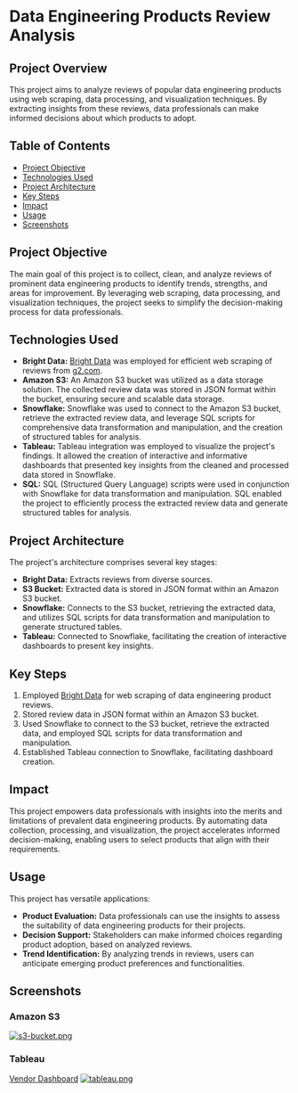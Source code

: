 # Data Engineering Products Review Analysis

## Project Overview

This project aims to analyze reviews of popular data engineering products using web scraping, data processing, and visualization techniques. By extracting insights from these reviews, data professionals can make informed decisions about which products to adopt.

## Table of Contents
- [Project Objective](#project-objective)
- [Technologies Used](#technologies-used)
- [Project Architecture](#project-architecture)
- [Key Steps](#key-steps)
- [Impact](#impact)
- [Usage](#usage)
- [Screenshots](#screenshots)

## Project Objective

The main goal of this project is to collect, clean, and analyze reviews of prominent data engineering products to identify trends, strengths, and areas for improvement. By leveraging web scraping, data processing, and visualization techniques, the project seeks to simplify the decision-making process for data professionals.

## Technologies Used

- **Bright Data:** [Bright Data](https://brightdata.com/?kw=bright%20data&cpn=388478960&utm_matchtype=e&cq_src=google_ads&cq_cmp=388478960&cq_term=bright%20data&cq_plac=&cq_net=o&cq_plt=gp&utm_matchtype=e&utm_term=bright%20data&utm_campaign=brand_brightdata-all_geos-search_rlsa_mql-kw_en-desktop&utm_source=bing&utm_medium=ppc&utm_content=bright-data-proxy&msclkid=b6fa2fe95deb1211269d4b0a8245b9b8) was employed for efficient web scraping of reviews from [g2.com](https://www.g2.com/).
- **Amazon S3:** An Amazon S3 bucket was utilized as a data storage solution. The collected review data was stored in JSON format within the bucket, ensuring secure and scalable data storage.
- **Snowflake:** Snowflake was used to connect to the Amazon S3 bucket, retrieve the extracted review data, and leverage SQL scripts for comprehensive data transformation and manipulation, and the creation of structured tables for analysis.
- **Tableau:** Tableau integration was employed to visualize the project's findings. It allowed the creation of interactive and informative dashboards that presented key insights from the cleaned and processed data stored in Snowflake.
- **SQL:** SQL (Structured Query Language) scripts were used in conjunction with Snowflake for data transformation and manipulation. SQL enabled the project to efficiently process the extracted review data and generate structured tables for analysis.

## Project Architecture

The project's architecture comprises several key stages:

- **Bright Data:** Extracts reviews from diverse sources.
- **S3 Bucket:** Extracted data is stored in JSON format within an Amazon S3 bucket.
- **Snowflake:** Connects to the S3 bucket, retrieving the extracted data, and utilizes SQL scripts for data transformation and manipulation to generate structured tables.
- **Tableau:** Connected to Snowflake, facilitating the creation of interactive dashboards to present key insights.

## Key Steps

1. Employed [Bright Data](https://brightdata.com/?kw=bright%20data&cpn=388478960&utm_matchtype=e&cq_src=google_ads&cq_cmp=388478960&cq_term=bright%20data&cq_plac=&cq_net=o&cq_plt=gp&utm_matchtype=e&utm_term=bright%20data&utm_campaign=brand_brightdata-all_geos-search_rlsa_mql-kw_en-desktop&utm_source=bing&utm_medium=ppc&utm_content=bright-data-proxy&msclkid=b6fa2fe95deb1211269d4b0a8245b9b8) for web scraping of data engineering product reviews.
2. Stored review data in JSON format within an Amazon S3 bucket.
3. Used Snowflake to connect to the S3 bucket, retrieve the extracted data, and employed SQL scripts for data transformation and manipulation.
4. Established Tableau connection to Snowflake, facilitating dashboard creation.

## Impact

This project empowers data professionals with insights into the merits and limitations of prevalent data engineering products. By automating data collection, processing, and visualization, the project accelerates informed decision-making, enabling users to select products that align with their requirements.

## Usage

This project has versatile applications:

- **Product Evaluation:** Data professionals can use the insights to assess the suitability of data engineering products for their projects.
- **Decision Support:** Stakeholders can make informed choices regarding product adoption, based on analyzed reviews.
- **Trend Identification:** By analyzing trends in reviews, users can anticipate emerging product preferences and functionalities.

## Screenshots

### Amazon S3
[![s3-bucket.png](https://i.postimg.cc/YqxnyswX/s3-bucket.png)](https://postimg.cc/VddWJ4vM)

### Tableau
[Vendor Dashboard](https://prod-useast-b.online.tableau.com/#/site/snowflakeproj/views/Project2/VendorDashboard?:iid=1)
[![tableau.png](https://i.postimg.cc/Fz4pTjC5/tableau.png)](https://postimg.cc/zbxTBR10)
